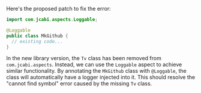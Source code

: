 Here's the proposed patch to fix the error:

```java
import com.jcabi.aspects.Loggable;

@Loggable
public class MkGithub {
  // existing code...
}
```

In the new library version, the `Tv` class has been removed from `com.jcabi.aspects`. Instead, we can use the `Loggable` aspect to achieve similar functionality. By annotating the `MkGithub` class with `@Loggable`, the class will automatically have a logger injected into it. This should resolve the "cannot find symbol" error caused by the missing `Tv` class.